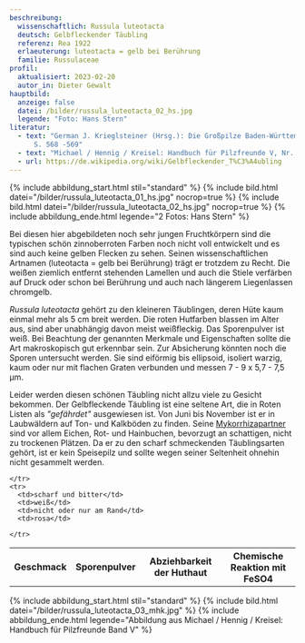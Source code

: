 ```yaml
---
beschreibung:
  wissenschaftlich: Russula luteotacta
  deutsch: Gelbfleckender Täubling
  referenz: Rea 1922
  erlaeuterung: luteotacta = gelb bei Berührung
  familie: Russulaceae
profil:
  aktualisiert: 2023-02-20
  autor_in: Dieter Gewalt
hauptbild:
  anzeige: false
  datei: /bilder/russula_luteotacta_02_hs.jpg
  legende: "Foto: Hans Stern"
literatur:
  - text: "German J. Krieglsteiner (Hrsg.): Die Großpilze Baden-Württembergs Band 2
      S. 568 -569"
  - text: "Michael / Hennig / Kreisel: Handbuch für Pilzfreunde V, Nr. 141"
  - url: https://de.wikipedia.org/wiki/Gelbfleckender_T%C3%A4ubling
---
```

{% include abbildung_start.html stil="standard" %}
{% include bild.html datei="/bilder/russula_luteotacta_01_hs.jpg" nocrop=true %}
{% include bild.html datei="/bilder/russula_luteotacta_02_hs.jpg" nocrop=true %}
{% include abbildung_ende.html legende="2 Fotos: Hans Stern" %}

Bei diesen hier abgebildeten noch sehr jungen Fruchtkörpern sind die typischen schön zinnoberroten Farben noch nicht voll entwickelt und es sind auch keine gelben Flecken zu sehen. Seinen wissenschaftlichen Artnamen (luteotacta = gelb bei Berührung) trägt er trotzdem zu Recht. Die weißen ziemlich entfernt stehenden Lamellen und auch die Stiele verfärben auf Druck oder schon bei Berührung und auch nach längerem Liegenlassen chromgelb.

*Russula luteotacta* gehört zu den kleineren Täublingen, deren Hüte kaum einmal mehr als 5 cm breit werden. Die roten Hutfarben blassen im Alter aus, sind aber unabhängig davon meist weißfleckig. Das Sporenpulver ist weiß. Bei Beachtung der genannten Merkmale und Eigenschaften sollte die Art makroskopisch gut erkennbar sein. Zur Absicherung könnten noch die Sporen untersucht werden. Sie sind eiförmig bis ellipsoid, isoliert warzig, kaum oder nur mit flachen Graten verbunden und messen 7 - 9 x 5,7 - 7,5 µm.

Leider werden diesen schönen Täubling nicht allzu viele zu Gesicht bekommen. Der Gelbfleckende Täubling ist eine seltene Art, die in Roten Listen als *"gefährdet"* ausgewiesen ist. Von Juni bis November ist er in Laubwäldern auf Ton- und Kalkböden zu finden. Seine [Mykorrhizapartner](Mykorrhiza "Glossar") sind vor allem Eichen, Rot- und Hainbuchen, bevorzugt an schattigen, nicht zu trockenen Plätzen. Da er zu den scharf schmeckenden Täublingsarten gehört, ist er kein Speisepilz und sollte wegen seiner Seltenheit ohnehin nicht gesammelt werden.

<div class="table-responsive">
  <table class="table taeubling">
    <tr>
      <th rowspan="2">Geschmack</th>
      <th rowspan="2">Sporenpulver</th>
      <th rowspan="2">Abziehbarkeit der Huthaut</th>
      <th colspan="3" class="text-center">Chemische Reaktion mit FeSO4</th>
    </tr>
    <tr>
      
      
    </tr>
    <tr>
      <td>scharf und bitter</td>
      <td>weiß</td>
      <td>nicht oder nur am Rand</td>
      <td>rosa</td>
       
    </tr>
  </table>
</div>

{% include abbildung_start.html stil="standard" %}
{% include bild.html datei="/bilder/russula_luteotacta_03_mhk.jpg" %}
{% include abbildung_ende.html legende="Abbildung aus Michael / Hennig / Kreisel: Handbuch für Pilzfreunde Band V" %}